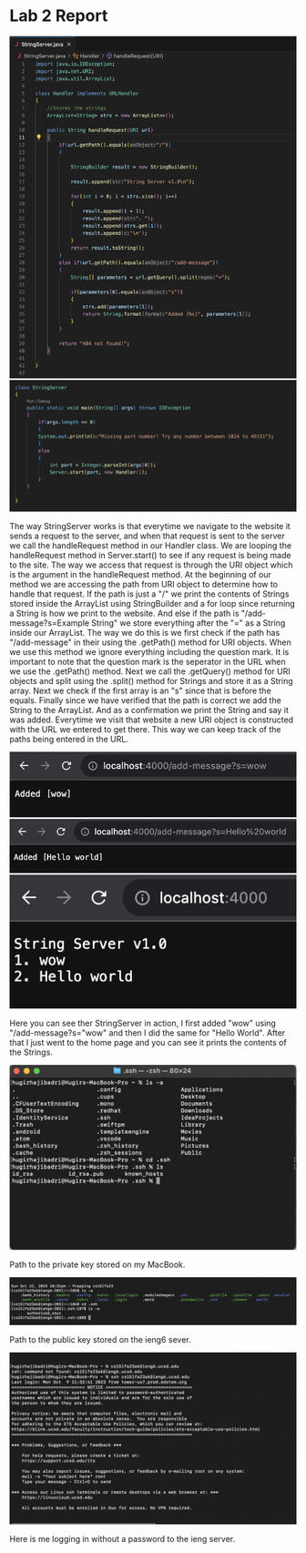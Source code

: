# Lab 2 Report

![Code](code.png) ![Code2](code2.png)

The way StringServer works is that everytime we navigate to the website it sends a request to the server, and when that request is sent to the server we call the handleRequest method in our Handler class. We are looping the handleRequest method in Server.start() to see if any request is being made to the site. The way we access that request is through the URI object which is the argument in the handleRequest method. At the beginning of our method we are accessing the path from URI object to determine how to handle that request. If the path is just a "/" we print the contents of Strings stored inside the ArrayList using StringBuilder and a for loop since returning a String is how we print to the website. And else if the path is "/add-message?s=Example String" we store everything after the "=" as a String inside our ArrayList. The way we do this is we first check if the path has "/add-message" in their using the .getPath() method for URI objects. When we use this method we ignore everything including the question mark. It is important to note that the question mark is the seperator in the URL when we use the .getPath() method. Next we call the .getQuery() method for URI objects and split using the .split() method for Strings and store it as a String array. Next we check if the first array is an "s" since that is before the equals. Finally since we have verified that the path is correct we add the String to the ArrayList. And as a confirmation we print the String and say it was added. Everytime we visit that website a new URI object is constructed with the URL we entered to get there. This way we can keep track of the paths being entered in the URL.

![Server](server.png) ![Server 2](server2.png) ![Server 3](server3.png)

Here you can see ther StringServer in action, I first added "wow" using "/add-message?s="wow" and then I did the same for "Hello World". After that I just went to the home page and you can see it prints the contents of the Strings.

![Private Key](pathtoprivate.png)

Path to the private key stored on my MacBook.

![Public Key](pathtopublic.png)

Path to the public key stored on the ieng6 sever.

![Login w/pwd](loginwithnopwd.png)

Here is me logging in without a password to the ieng server.




